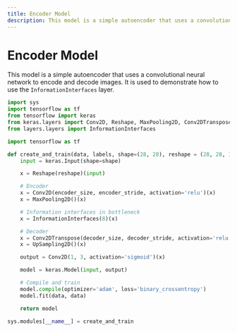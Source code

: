 ```yaml
---
title: Encoder Model
description: This model is a simple autoencoder that uses a convolutional neural network to encode and decode images. It is used to demonstrate how to use the Info...
---
```

# Encoder Model

This model is a simple autoencoder that uses a convolutional neural network to encode and decode images. It is used to demonstrate how to use the `InformationInterfaces` layer.

```python
import sys
import tensorflow as tf
from tensorflow import keras
from keras.layers import Conv2D, Reshape, MaxPooling2D, Conv2DTranspose, UpSampling2D
from layers.layers import InformationInterfaces

import tensorflow as tf

def create_and_train(data, labels, shape=(28, 28), reshape = (28, 28, 1), encoder_size=16, encoder_stride=3, decoder_size=16, decoder_stride=3):
    input = keras.Input(shape=shape)

    x = Reshape(reshape)(input)

    # Encoder
    x = Conv2D(encoder_size, encoder_stride, activation='relu')(x)
    x = MaxPooling2D()(x)

    # Information interfaces in bottleneck
    x = InformationInterfaces(8)(x)

    # Decoder
    x = Conv2DTranspose(decoder_size, decoder_stride, activation='relu')(x)
    x = UpSampling2D()(x)

    output = Conv2D(1, 3, activation='sigmoid')(x)

    model = keras.Model(input, output)

    # Compile and train
    model.compile(optimizer='adam', loss='binary_crossentropy')
    model.fit(data, data)

    return model

sys.modules[__name__] = create_and_train
```
